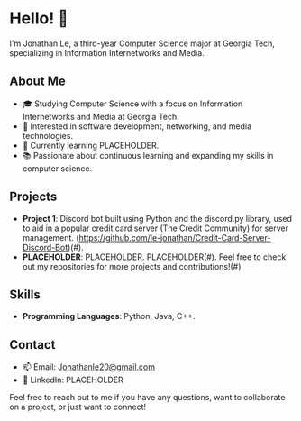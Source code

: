 # Hello! 👋

I'm Jonathan Le, a third-year Computer Science major at Georgia Tech, specializing in Information Internetworks and Media.

## About Me

- 🎓 Studying Computer Science with a focus on Information Internetworks and Media at Georgia Tech.
- 🔭 Interested in software development, networking, and media technologies.
- 🌱 Currently learning PLACEHOLDER.
- 📚 Passionate about continuous learning and expanding my skills in computer science.

## Projects

- **Project 1**: Discord bot built using Python and the discord.py library, used to aid in a popular credit card server (The Credit Community) for server management. (https://github.com/le-jonathan/Credit-Card-Server-Discord-Bot)(#).
- **PLACEHOLDER**: PLACEHOLDER. PLACEHOLDER(#).
Feel free to check out my repositories for more projects and contributions!(#)

## Skills

- **Programming Languages**: Python, Java, C++.

## Contact

- 📫 Email: Jonathanle20@gmail.com
- 💼 LinkedIn: PLACEHOLDER

Feel free to reach out to me if you have any questions, want to collaborate on a project, or just want to connect!
